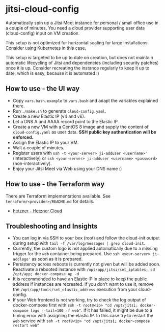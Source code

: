 # jitsi-cloud-config

Automatically spin up a Jitsi Meet instance for personal / small office use in a couple of minutes.
You need a cloud provider supporting user data (cloud-config) input on VM creation.

This setup is not optimized for horizontal scaling for large installations. Consider using Kubernetes in this case.

This setup is targeted to be up to date on creation, but does not maintain automatic lifecycling of Jitsi and 
dependencies (including security patches) once it is up.
Consider recreating the instance regularly to keep it up to date, which is easy, because it is automated :)

## How to use - the UI way

- Copy `vars.bash.example` to `vars.bash` and adapt the variables explained there.
- Run `./make.sh` to generate `cloud-config.yaml`.
- Create a new Elastic IP (v4 and v6).
- Let a DNS A and AAAA record point to the Elastic IP.
- Create a new VM with a CentOS 8 image and supply the content of `cloud-config.yaml` as user data. 
**SSH public key authentication will be enforced.**
- Assign the Elastic IP to your VM.
- Wait a couple of minutes.
- Register users with `ssh -t <your-server> ji-adduser <username>'` (interactively) or
`ssh <your-server> ji-adduser <username> <password>` (non-interactively).
- Enjoy your Jitsi Meet via Web using your DNS name :)

## How to use - the Terraform way

There are Terraform implementations available.
See `terraform/<provider>/README.md` for details.

- [hetzner - Hetzner Cloud](./terraform/hetzner)

## Troubleshooting and Insights

- You can log in via SSH to your box (root) and follow the cloud-init output during setup with
`tail -f /var/log/messages | grep cloud-init`.
- Currently, the custom logo is not applied automatically due to a missing trigger for the
`web` container being prepared. Use `ssh <your-server> ji-addlogo'` as soon as it is prepared.
- Persistency across reboots is currently not given but will be added soon. Reactivate a rebooted
instance with `/opt/app/jitsi/set_iptables; cd /opt/app; docker-compose up -d`
- It is recommended to have an Elastic IP in place to keep the public address if instances are
recreated. If you don't want to use it, remove the `/opt/app/tools/set_elastic_address` execution
from your cloud-config.
- If your Web frontend is not working, try to check the log output of docker-compose first with
`ssh -t root@<ip> "cd /opt/jitsi; docker-compose logs --tail=100 -f web"`. If it has failed,
it might be due to a timing error with assigning the elastic IP. In this case try to restart the `web`
service with `ssh -t root@<ip> "cd /opt/jitsi; docker-compose restart web"`
